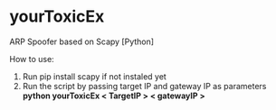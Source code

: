 # yourToxicEx
ARP Spoofer based on Scapy [Python]


How to use:

1. Run pip install scapy if not instaled yet
2. Run the script by passing target IP and gateway IP as parameters <b>python yourToxicEx < TargetIP > < gatewayIP ></b>
